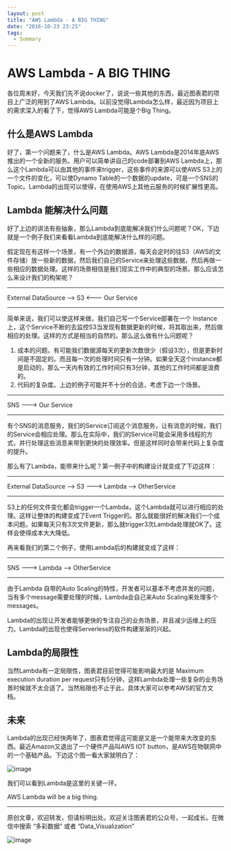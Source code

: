 ```yaml
---
layout: post
title: "AWS Lambda - A BIG THING"
date: "2016-10-23 23:25"
tags:
  - Summary
---
```

# AWS Lambda - A BIG THING
各位周末好，今天我们先不说docker了，说说一些其他的东西，最近图表君的项目上广泛的用到了AWS Lambda。以前没觉得Lambda怎么样，最近因为项目上的需求深入的看了下，觉得AWS Lambda可能是个Big Thing。

## 什么是AWS Lambda
好了，第一个问题来了，什么是AWS Lambda。AWS Lambda是2014年底AWS推出的一个全新的服务。用户可以简单讲自己的code部署到AWS Lambda上，那么这个Lambda可以由其他的事件来trigger，这些事件的来源可以使AWS S3上的一个文件的变化，可以使Dynamo Table的一个数据的update，可是一个SNS的Topic。Lambda的出现可以使得，在使用AWS上其他云服务的时候扩展性更高。

## Lambda 能解决什么问题
好了上边的讲法有些抽象，那么Lambda到底能解决我们什么问题呢？OK，下边就是一个例子我们来看看Lambda到底能解决什么样的问题。

假定现在有这样一个场景，有一个外边的数据源，每天会定时的往S3（AWS的文件存储）放一些新的数据，然后我们自己的Service来处理这些数据，然后再做一些相应的数据处理。这样的场景相信是我们现实工作中的典型的场景。那么应该怎么来设计我们的构架呢？

------------

External DataSource --> S3  <--- Our Service 

------------
简单来说，我们可以使这样来做，我们自己写一个Service部署在一个 Instance上，这个Service不断的去监控S3当发现有数据更新的时候，将其取出来，然后做相应的处理。这样的方式是相当的自然的。那么这么做有什么问题呢？

1. 成本的问题。有可能我们数据源每天的更新次数很少（假设3次），但是更新时间是不固定的。而且每一次的处理时间只有一分钟。如果全天这个instance都是启动的，那么一天内有效的工作时间只有3分钟，其他的工作时间都是浪费的。
2. 代码的复杂度。上边的例子可能并不十分的合适，考虑下边一个场景。

-----------

SNS ---> Our Service 

------------
有个SNS的消息服务，我们的Service订阅这个消息服务，让有消息的时候，我们的Service会相应处理。那么在实际中，我们的Service可能会采用多线程的方式，并行处理这些消息来带到更快的处理效率。但是这样同时会带来代码上复杂度的提升。

那么有了Lambda，能带来什么呢？第一例子中的构建设计就变成了下边这样：

------------

External DataSource --> S3  ---> Lambda --> OtherService

------------

S3上的任何文件变化都会trigger一个Lambda，这个Lambda就可以进行相应的处理。这样让整体的构建变成了Event Trigger的。那么就能很好的解决我们一个成本问题。如果每天只有3次文件更新，那么就trigger3次Lambda处理就OK了。这样会使得成本大大降低。

再来看我们的第二个例子，使用Lambda后的构建就变成了这样：

-----------

SNS ---> Lambda --> OtherService

------------
由于Lambda 自带的Auto Scaling的特性，开发者可以基本不考虑并发的问题，当有多个message需要处理的时候，Lambda会自己来Auto Scaling来处理多个messages。


Lambda的出现让开发者能够更快的专注自己的业务场景，并且减少运维上的压力。Lambda的出现也使得Serverless的软件构建渐渐的兴起。

## Lambda的局限性
当然Lambda有一定局限性，图表君目前觉得可能影响最大的是 Maximum execution duration per request只有5分钟，这样Lambda处理一些复杂的业务场景时候就不太合适了。当然局限也不止于此，具体大家可以参考AWS的官方文档。


## 未来
Lambda的出现已经快两年了，图表君觉得这可能是又是一个能带来大改变的东西。最近Amazon又退出了一个硬件产品叫AWS IOT button，是AWS在物联网中的一个基础产品。下边这个图一看大家就明白了：

![image]({{url}}/resources/img/awsiot.png)

我们可以看到Lambda是这里的关键一环。

AWS Lambda will be a big thing.

------

原创文章，欢迎转发，但请标明出处。欢迎关注图表君的公众号，一起成长。在微信中搜索 “多彩数据” 或者 “Data_Visualization”


![image]({{url}}/resources/img/wechat.jpg)













